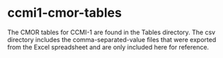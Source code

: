 ccmi1-cmor-tables
=================
The CMOR tables for CCMI-1 are found in the Tables directory.  The csv directory includes the comma-separated-value
files that were exported from the Excel spreadsheet and are only included here for reference.
